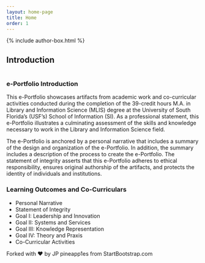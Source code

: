 ```yaml
---
layout: home-page
title: Home
order: 1
---
```

{% include author-box.html %}

<html lang="en">
<head>
<meta charset="utf-8"/>
<meta name="viewport" content="width=device-width, initial-scale=1, shrink-to-fit=no"/>
<meta name="description" content="Porfolio Page with Tabbed Content"/>

<title>Bootstrap Tabbed Portfolio Page</title>

<link rel="icon" type="image/x-icon" href="assets/favicon.ico"/>

<link href="https://cdn.jsdelivr.net/npm/bootstrap-icons@1.4.1/font/bootstrap-icons.css" rel="stylesheet"/>

<link href="css/styles.css" rel="stylesheet"/>
<style> 
.nav-link, .nav-link:active, nav-link:visited {
border: none !important;
outline: 0;
}
</style>
</head>

<body>

<main class="container">
<section class="tab-content">


<div class="tab-pane active" id="project1" role="tabpanel" aria-labelledby="project1-tab">
<h1 class="my-4">Introduction</h1>
<div class="row">
<div class="col-md-8">
<img class="img-fluid" src="https://eoroyal26.github.io/assets/img/Placeholder_750-500.png" alt="">
</div>
<div class="col-md-4">
<h3 class="my-3">e-Portfolio Introduction</h3>

This e-Portfolio showcases artifacts from academic work and co-curricular activities conducted during the completion of the 39-credit hours M.A. in Library and Information Science (MLIS) degree at the University of South Florida’s (USF’s) School of Information (SI). As a professional statement, this e-Portfolio illustrates a culminating assessment of the skills and knowledge necessary to work in the Library and Information Science field.

The e-Portfolio is anchored by a personal narrative that includes a summary of the design and organization of the e-Portfolio. In addition, the summary includes a description of the process to create the e-Portfolio. The statement of integrity asserts that this e-Portfolio adheres to ethical responsibility, ensures original authorship of the artifacts, and protects the identity of individuals and institutions.


<h3 class="my-3">Learning Outcomes and Co-Curriculars</h3>
<ul>
<li>Personal Narrative</li>
<li>Statement of Integrity</li>
<li>Goal I: Leadership and Innovation</li>
<li>Goal II: Systems and Services</li>
<li>Goal III: Knowledge Representation</li>
<li>Goal IV: Theory and Praxis</li>
<li>Co-Curricular Activities</li>
</ul>
</div>
</div>
</div>


</div>
</nav>
</main>
<footer class="text-center">Forked with ❤ by JP pineapp1es from StartBootstrap.com</footer>

<script src="https://cdn.jsdelivr.net/npm/bootstrap@5.1.3/dist/js/bootstrap.bundle.min.js"></script>
</body>
</html>
